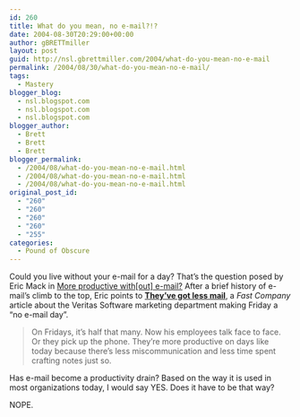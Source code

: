 ```yaml
---
id: 260
title: What do you mean, no e-mail?!?
date: 2004-08-30T20:29:00+00:00
author: gBRETTmiller
layout: post
guid: http://nsl.gbrettmiller.com/2004/what-do-you-mean-no-e-mail
permalink: /2004/08/30/what-do-you-mean-no-e-mail/
tags:
  - Mastery
blogger_blog:
  - nsl.blogspot.com
  - nsl.blogspot.com
  - nsl.blogspot.com
blogger_author:
  - Brett
  - Brett
  - Brett
blogger_permalink:
  - /2004/08/what-do-you-mean-no-e-mail.html
  - /2004/08/what-do-you-mean-no-e-mail.html
  - /2004/08/what-do-you-mean-no-e-mail.html
original_post_id:
  - "260"
  - "260"
  - "260"
  - "260"
  - "255"
categories:
  - Pound of Obscure
---
```

Could you live without your e-mail for a day? That&#8217;s the question posed by Eric Mack in [More productive with[out] e-mail?](http://www.ericmackonline.com/emo/emonline.nsf/dx/more-productive-without-e-mail) After a brief history of e-mail&#8217;s climb to the top, Eric points to **[They&#8217;ve got less mail](http://blog.fastcompany.com/archives/2004/08/27/theyve_got_less_mail_.html)**, a _Fast Company_ article about the Veritas Software marketing department making Friday a &#8220;no e-mail day&#8221;. 

> On Fridays, it&#8217;s half that many. Now his employees talk face to face. Or they pick up the phone. They&#8217;re more productive on days like today because there&#8217;s less miscommunication and less time spent crafting notes just so.

Has e-mail become a productivity drain? Based on the way it is used in most organizations today, I would say YES. Does it have to be that way? 

NOPE.